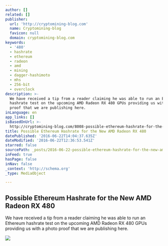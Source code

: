 ```yaml
---
author: []
related: []
publisher:
  url: 'http://cryptomining-blog.com'
  name: Cryptomining-blog
  favicon: null
  domain: cryptomining-blog.com
keywords:
  - '480'
  - hashrate
  - ethereum
  - radeon
  - amd
  - mining
  - dagger-hashimoto
  - mhs
  - 256-bit
  - overclock
description: >-
  We have received a tip from a reader claiming he was able to run an Ethereum
  hashrate test on the upcoming AMD Radeon RX 480 GPUs providing us with a photo
  proof that we are publishing here.
inLanguage: en
app_links: []
isBasedOnUrl: >-
  http://cryptomining-blog.com/8008-possible-ethereum-hashrate-for-the-new-amd-radeon-rx-480/
title: Possible Ethereum Hashrate for the New AMD Radeon RX 480
datePublished: '2016-06-22T14:04:37.635Z'
dateModified: '2016-06-22T12:36:53.541Z'
starred: false
sourcePath: _posts/2016-06-22-possible-ethereum-hashrate-for-the-new-amd-radeon-rx-480.md
inFeed: true
hasPage: false
inNav: false
_context: 'http://schema.org'
_type: MediaObject

---
```

<article style=""><h1>Possible Ethereum Hashrate for the New AMD Radeon RX 480</h1><p>We have received a tip from a reader claiming he was able to run an Ethereum hashrate test on the upcoming AMD Radeon RX 480 GPUs providing us with a photo proof that we are publishing here.</p><img src="http://cryptomining-blog.com/wp-content/uploads/2016/06/amd-radeon-rx-480-ethereum-hashrate-580x257.jpg" /></article>